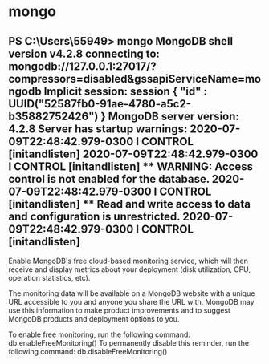 # mongo
  
PS C:\Users\55949> mongo
MongoDB shell version v4.2.8
connecting to: mongodb://127.0.0.1:27017/?compressors=disabled&gssapiServiceName=mongodb
Implicit session: session { "id" : UUID("52587fb0-91ae-4780-a5c2-b35882752426") }
MongoDB server version: 4.2.8
Server has startup warnings:
2020-07-09T22:48:42.979-0300 I  CONTROL  [initandlisten]
2020-07-09T22:48:42.979-0300 I  CONTROL  [initandlisten] ** WARNING: Access control is not enabled for the database.
2020-07-09T22:48:42.979-0300 I  CONTROL  [initandlisten] **          Read and write access to data and configuration is unrestricted.
2020-07-09T22:48:42.979-0300 I  CONTROL  [initandlisten]
---
Enable MongoDB's free cloud-based monitoring service, which will then receive and display
metrics about your deployment (disk utilization, CPU, operation statistics, etc).

The monitoring data will be available on a MongoDB website with a unique URL accessible to you
and anyone you share the URL with. MongoDB may use this information to make product
improvements and to suggest MongoDB products and deployment options to you.

To enable free monitoring, run the following command: db.enableFreeMonitoring()
To permanently disable this reminder, run the following command: db.disableFreeMonitoring()
